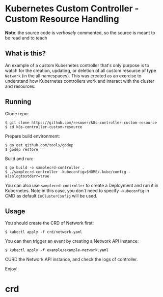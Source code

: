 # Kubernetes Custom Controller - Custom Resource Handling

**Note**: the source code is _verbosely_ commented, so the source is meant to be read and to teach

## What is this?

An example of a custom Kubernetes controller that's only purpose is to watch for the creation, updating, or deletion of all custom resource of type `Network` (in the all namespaces). This was created as an exercise to understand how Kubernetes controllers work and interact with the cluster and resources.

## Running

Clone repo:

```
$ git clone https://github.com/resouer/k8s-controller-custom-resource
$ cd k8s-controller-custom-resource
```

Prepare build environment:

```
$ go get github.com/tools/godep
$ godep restore
```

Build and run:

```
$ go build -o samplecrd-controller .
$ ./samplecrd-controller -kubeconfig=$HOME/.kube/config -alsologtostderr=true
```

You can also use `samplecrd-controller` to create a Deployment and run it in Kubernetes. Note in this case, you don't need to specify `-kubeconfig` in CMD as default `InClusterConfig` will be used.

## Usage

You should create the CRD of Network first:

```
$ kubectl apply -f crd/network.yaml
```

You can then trigger an event by creating a Network API instance:

```
$ kubectl apply -f example/example-network.yaml
```

CURD the Network API instance, and check the logs of controller. 

Enjoy!
# crd
